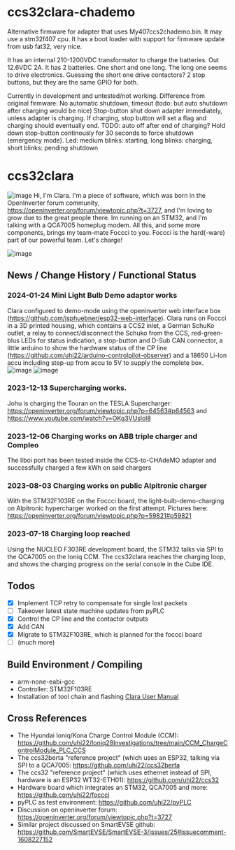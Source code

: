 # ccs32clara-chademo

Alternative firmware for adapter that uses My407ccs2chademo.bin.
It may use a stm32f407 cpu.
It has a boot loader with support for firmware update from usb fat32, very nice.

It has an internal 210-1200VDC transformator to charge the batteries. Out 12.6VDC 2A.
It has 2 batteries. One short and one long. The long one seems to drive electronics. Guessing the short one drive contactors?
2 stop buttons, but they are the same GPIO for both.

Currently in development and untested/not working.
Difference from original firmware:
No automatic shutdown, timeout (todo: but auto shutdown after charging would be nice)
Stop-button shut down adapter immediately, unless adapter is charging. If charging, stop button will set a flag and charging should eventually end.
TODO: auto off after end of charging?
Hold down stop-button continously for 30 seconds to force shutdown (emergency mode).
Led: medium blinks: starting, long blinks: charging, short blinks: pending shutdown

# ccs32clara

![image](doc/clara_logo_colored.jpg) Hi, I'm Clara. I'm a piece of software, which was born in the OpenInverter forum community, https://openinverter.org/forum/viewtopic.php?t=3727, and I'm loving to grow due to the great people there.
Im running on an STM32, and I'm talking with a QCA7005 homeplug modem. All this, and some more components, brings my team-mate Foccci to you. Foccci is the hard(-ware) part of our powerful team. Let's charge!

![image](doc/foccci_and_clara_logo_colored.jpg)

## News / Change History / Functional Status

### 2024-01-24 Mini Light Bulb Demo adaptor works
Clara configured to demo-mode using the openinverter web interface box (https://github.com/jsphuebner/esp32-web-interface). Clara runs on Foccci in a 3D printed housing, which contains a CCS2 inlet, a German SchuKo outlet, a relay to connect/disconnect the Schuko from the CCS, red-green-blus LEDs for status indication, a stop-button and D-Sub CAN connector, a little arduino to show the hardware status of the CP line (https://github.com/uhi22/arduino-controlpilot-observer) and a 18650 Li-Ion accu including step-up from accu to 5V to supply the complete box.
![image](doc/2024-01-27_lightbulbdemo_off.jpg)
![image](doc/2024-01-27_lightbulbdemo_on.jpg)


### 2023-12-13 Supercharging works.
Johu is charging the Touran on the TESLA Supercharger: https://openinverter.org/forum/viewtopic.php?p=64563#p64563 and https://www.youtube.com/watch?v=OKg3VUslol8

### 2023-12-06 Charging works on ABB triple charger and Compleo
The liboi port has been tested inside the CCS-to-CHAdeMO adapter and successfully charged a few kWh on said chargers

### 2023-08-03 Charging works on public Alpitronic charger

With the STM32F103RE on the Foccci board, the light-bulb-demo-charging on Alpitronic hypercharger worked on the first attempt.
Pictures here: https://openinverter.org/forum/viewtopic.php?p=59821#p59821

### 2023-07-18 Charging loop reached

Using the NUCLEO F303RE development board, the STM32 talks via SPI to the QCA7005 on the Ioniq CCM. The ccs32clara reaches the charging
loop, and shows the charging progress on the serial console in the Cube IDE.

## Todos
- [x] Implement TCP retry to compensate for single lost packets
- [ ] Takeover latest state machine updates from pyPLC
- [x] Control the CP line and the contactor outputs
- [x] Add CAN
- [x] Migrate to STM32F103RE, which is planned for the foccci board
- [ ] (much more)

## Build Environment / Compiling

- arm-none-eabi-gcc
- Controller: STM32F103RE
- Installation of tool chain and flashing [Clara User Manual](doc/clara_user_manual.md)

## Cross References

* The Hyundai Ioniq/Kona Charge Control Module (CCM): https://github.com/uhi22/Ioniq28Investigations/tree/main/CCM_ChargeControlModule_PLC_CCS
* The ccs32berta "reference project" (which uses an ESP32, talking via SPI to a QCA7005: https://github.com/uhi22/ccs32berta
* The ccs32 "reference project" (which uses ethernet instead of SPI, hardware is an ESP32 WT32-ETH01): https://github.com/uhi22/ccs32
* Hardware board which integrates an STM32, QCA7005 and more: https://github.com/uhi22/foccci
* pyPLC as test environment: https://github.com/uhi22/pyPLC
* Discussion on openinverter forum: https://openinverter.org/forum/viewtopic.php?t=3727
* Similar project discussed on SmartEVSE github: https://github.com/SmartEVSE/SmartEVSE-3/issues/25#issuecomment-1608227152

